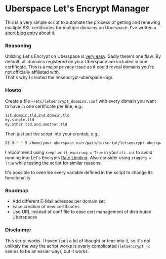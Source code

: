 # Uberspace Let's Encrypt Manager

This is a very simple script to automate the process of getting and renewing multiple SSL certificates for multiple domains on Uberspace. I've written a [short blog entry](https://adminswerk.de/lets-encrypt-uberspace-mgr/) about it.

### Reasoning

Utilizing Let's Encrypt on Uberspace is [very easy](https://wiki.uberspace.de/webserver:https#let_s-encrypt-zertifikate). Sadly there's one flaw: By default, all domains registered on your Uberspace are included in one certificate. This is a major privacy issue as it could reveal domains you're not officially affiliated with.  
That's why I created the letsencrypt-uberspace-mgr.

### Howto

Create a file `~/etc/letsencrypt_domains.conf` with every domain you want to have in one certificate per line, e.g.:
```bash
1st.domain.tld,2nd.domain.tld
my.single.tld
my.other.tld,and.another.tld
```

Then just put the script into your crontab, e.g.:
```bash
23 3 * * 5 /home/your-uberspace-user/path/to/script/letsencrypt-uberspace-mgr > ~/tmp/letsencrypt-uberspace-mgr.log
```

I recommend using `keep-until-expiring = True` in your `cli.ini` to avoid running into Let's Encrypts [Rate Limiting](https://community.letsencrypt.org/t/rate-limits-for-lets-encrypt/6769). Also consider using `staging = True` while testing the script for similar reasons.

It's possible to override every variable defined in the script to change its functionality.

### Roadmap

* Add different E-Mail adresses per domain set
* Ease creation of new certificates
* Use URL instead of conf file to ease cert management of distributed Uberspaces

### Disclaimer

This script works. I haven't put a lot of thought or time into it, so it's not unlikely the way the script works is overly complicated (`letsencrypt -c` seems to be an easier way), but it works.
